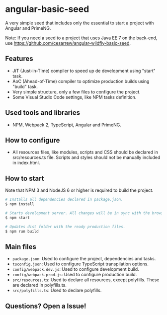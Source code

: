 # angular-basic-seed

A very simple seed that includes only the essential to start a project with Angular and PrimeNG.

Note: If you need a seed to a project that uses Java EE 7 on the back-end, use https://github.com/cesarrew/angular-wildfly-basic-seed.

## Features

- JiT (Just-in-Time) compiler to speed up de development using "start" task.
- AoC (Ahead-of-Time) compiler to optimize production builds using "build" task.
- Very simple structure, only a few files to configure the project.
- Some Visual Studio Code settings, like NPM tasks definition.

## Used tools and libraries

- NPM, Webpack 2, TypeScript, Angular and PrimeNG.

## How to configure

- All resources files, like modules, scripts and CSS should be declared in src/resources.ts file. Scripts and styles should not be manually included in index.html.

## How to start

Note that NPM 3 and NodeJS 6 or higher is required to build the project.

```bash
# Installs all dependencies declared in package.json.
$ npm install

# Starts development server. All changes will be in sync with the browser. The app will be available at http://localhost:3000.
$ npm start

# Updates dist folder with the ready production files.
$ npm run build
```

## Main files

- `package.json`: Used to configure the project, dependencies and tasks.
- `tsconfig.json`: Used to configure TypeScript transpilation options.
- `config/webpack.dev.js`: Used to configure development build.
- `config/webpack.prod.js`: Used to configure production build.
- `src/resources.ts`: Used to declare all resources, except polyfills. These are declared in polyfills.ts.
- `src/polyfills.ts`: Used to declare polyfills.

## Questions? Open a Issue!